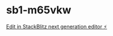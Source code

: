 # sb1-m65vkw

[Edit in StackBlitz next generation editor ⚡️](https://stackblitz.com/~/github.com/DreamerLark/sb1-m65vkw)